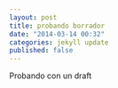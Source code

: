 ```yaml
---
layout: post
title: probando borrador
date: "2014-03-14 00:32"
categories: jekyll update
published: false
---
```


Probando con un draft